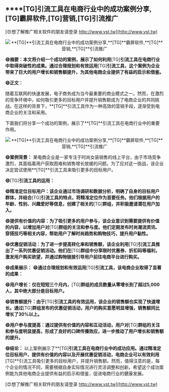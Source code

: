 ## ****[TG]**引流工具在电商行业中的成功案例分享,**[TG]**霸屏软件,**[TG]**营销,**[TG]**引流推广**

[😍想了解推广相关软件的朋友请登录 http://www.vst.tw](http://www.vst.tw)

 <center><img src="https://vst.tw/MP4/tuiguang/png/4.png" alt="**[TG]**引流工具在电商行业中的成功案例分享,**[TG]**霸屏软件,**[TG]**营销,**[TG]**引流推广"></center>

**😄摘要：本文将介绍一个成功的案例，展示了如何利用**[TG]**引流工具在电商行业中取得突破性的成果。通过合理规划和有效运用**[TG]**引流工具，这个案例为企业带来了巨大的用户增长和销售额提升，为其他电商企业提供了有益的启示和借鉴。**

**😄正文：**

随着互联网的快速发展，电子商务成为当今最重要的商业模式之一。然而，在激烈的竞争环境中，如何吸引更多的目标用户并提升销售额成为了电商企业的共同挑战。在这样的背景下，**[TG]**引流工具作为一种高效的营销手段，逐渐受到电商企业的关注和采用。

下面我们将分享一个成功的案例，展示了**[TG]**引流工具在电商行业中的重要作用。

 <center><img src="https://vst.tw/MP4/tuiguang/png/4.png" alt="**[TG]**引流工具在电商行业中的成功案例分享,**[TG]**霸屏软件,**[TG]**营销,**[TG]**引流推广"></center>

**😄案例背景：**
某电商企业是一家专注于时尚女装销售的线上平台，由于市场竞争激烈，其面临着用户获取困难和销售增长放缓的问题。为了应对这一挑战，该企业决定尝试使用**[TG]**引流工具来吸引更多的目标用户。

**😄**[TG]**引流工具的运用：**

**😄精准定位目标用户：该企业通过市场调研和数据分析，明确了自身的目标用户群体，并结合**[TG]**引流工具的特点，将精准定位作为首要任务。他们根据用户的年龄、性别、兴趣爱好等信息，创建了相关的**[TG]**群组，并积极邀请潜在用户加入。**

**😄提供有价值的内容：为了吸引更多的用户参与，该企业意识到需要提供有价值的内容，以增加用户对**[TG]**群组的关注和参与度。他们定期发布时尚潮流资讯、穿搭技巧等相关内容，帮助用户了解时尚趋势和购物技巧，提升用户黏性。**

**😄优惠促销活动：为了进一步提高转化率和销售额，该企业利用**[TG]**引流工具推出了一系列优惠促销活动。他们在**[TG]**群组中分享限时优惠券、折扣码等福利，激发用户购买欲望，并通过购物链接引导用户前往电商平台进行购买。**

**😄成果展示：**
**😄通过合理规划和有效运用**[TG]**引流工具，该电商企业取得了显著的成果：**

**😄用户增长：仅在短短三个月内，**[TG]**群组的成员数量从零增长到了超过5,000人，其中绝大部分是目标用户。**

**😄销售额提升：由于**[TG]**引流工具的有效运用，该企业的销售额也实现了快速增长。通过**[TG]**群组发布的优惠促销活动，用户的购买意愿明显增强，销售额同比增长了30%以上。**

**😄用户参与度提高：通过提供有价值的内容和互动活动，用户对**[TG]**群组的关注和参与度明显提高，形成了良好的口碑传播效应，进一步推动了用户增长和销售额的提升。**

**😄结论：**
以上案例展示了**[TG]**引流工具在电商行业中的成功应用。通过精准定位目标用户、提供有价值的内容以及开展优惠促销活动，电商企业可以有效利用**[TG]**引流工具吸引更多的目标用户，并提升销售额。然而，值得注意的是，每个企业的情况不同，需要根据自身实际情况进行灵活调整和创新。希望这个成功案例能为其他电商企业提供有益的启示和借鉴，促进电商行业的健康发展。

[😍想了解推广相关软件的朋友请登录 http://www.vst.tw](http://www.vst.tw)



